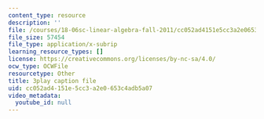 ```yaml
---
content_type: resource
description: ''
file: /courses/18-06sc-linear-algebra-fall-2011/cc052ad4151e5cc3a2e0653c4adb5a07_0oBJN8F616U.vtt
file_size: 57454
file_type: application/x-subrip
learning_resource_types: []
license: https://creativecommons.org/licenses/by-nc-sa/4.0/
ocw_type: OCWFile
resourcetype: Other
title: 3play caption file
uid: cc052ad4-151e-5cc3-a2e0-653c4adb5a07
video_metadata:
  youtube_id: null
---
```

